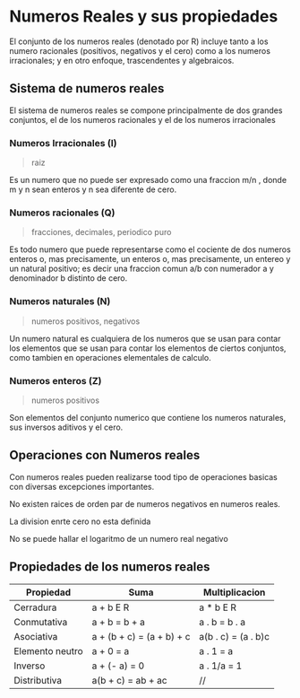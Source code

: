 # Numeros Reales y sus propiedades

El conjunto de los numeros reales (denotado por R) incluye tanto a los numero racionales (positivos, negativos y el cero) como a los numeros irracionales; y en otro enfoque, trascendentes y algebraicos.

## Sistema de numeros reales
El sistema de numeros reales se compone principalmente de dos grandes conjuntos, el de los numeros racionales y el de los numeros irracionales

### Numeros Irracionales (I)

> raiz

Es un numero que no puede ser expresado como una fraccion m/n , donde m y n sean enteros y n sea diferente de cero.

### Numeros racionales (Q)

> fracciones, decimales, periodico puro

Es todo numero que puede representarse como el cociente de dos numeros enteros o, mas precisamente, un enteros o, mas precisamente, un entereo y un natural positivo; es decir una fraccion comun a/b con numerador a y denominador b distinto de cero.

### Numeros naturales (N)

> numeros positivos, negativos

Un numero natural es cualquiera de los numeros que se usan para contar los elementos que se usan para contar los elementos de ciertos conjuntos, como tambien en operaciones elementales de calculo.

### Numeros enteros (Z)

> numeros positivos


Son elementos del conjunto numerico que contiene los numeros naturales, sus inversos aditivos y el cero.

## Operaciones con Numeros reales

Con numeros reales pueden realizarse tood tipo de operaciones basicas con diversas excepciones importantes.

No existen raices de orden par de numeros negativos en numeros reales.

La division enrte cero no esta definida

No se puede hallar el logaritmo de un numero real negativo

## Propiedades de los numeros reales

| Propiedad       | Suma                      | Multiplicacion      |
| --------------- | ------------------------- | ------------------- |
| Cerradura       | a + b E R                 | a * b E R           |
| Conmutativa     | a + b = b + a             | a . b = b . a       |
| Asociativa      | a + (b + c) = (a + b) + c | a(b . c) = (a . b)c |
| Elemento neutro | a + 0 = a                 | a . 1 = a           |
| Inverso         | a + (- a) = 0             | a . 1/a = 1         |
| Distributiva    | a(b + c) = ab + ac        | //                  |

